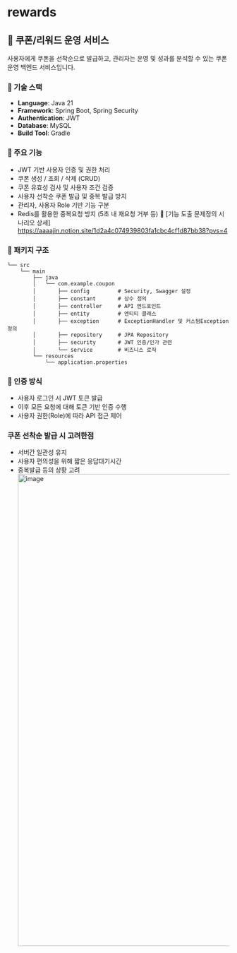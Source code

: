 # rewards
## 🎁 쿠폰/리워드 운영 서비스
사용자에게 쿠폰을 선착순으로 발급하고, 관리자는 운영 및 성과를 분석할 수 있는 쿠폰 운영 백엔드 서비스입니다.

### 📌 기술 스택
- **Language**: Java 21  
- **Framework**: Spring Boot, Spring Security  
- **Authentication**: JWT  
- **Database**: MySQL  
- **Build Tool**: Gradle  

### 🎯 주요 기능
- JWT 기반 사용자 인증 및 권한 처리
- 쿠폰 생성 / 조회 / 삭제 (CRUD)
- 쿠폰 유효성 검사 및 사용자 조건 검증
- 사용자 선착순 쿠폰 발급 및 중복 발급 방지
- 관리자, 사용자 Role 기반 기능 구분
- Redis를 활용한 중복요청 방지 (5초 내 재요청 거부 등)
🔎 [기능 도출 문제정의 시나리오 상세] https://aaaajin.notion.site/1d2a4c074939803fa1cbc4cf1d87bb38?pvs=4

### 📂 패키지 구조
```
└── src
    └── main
        ├── java
        │   └── com.example.coupon
        │       ├── config         # Security, Swagger 설정
        │       ├── constant       # 상수 정의
        │       ├── controller     # API 엔드포인트
        │       ├── entity         # 엔티티 클래스
        │       ├── exception      # ExceptionHandler 및 커스텀Exception 정의
        │       ├── repository     # JPA Repository
        │       ├── security       # JWT 인증/인가 관련
        │       └── service        # 비즈니스 로직
        └── resources
            └── application.properties
```

### 🔐 인증 방식
- 사용자 로그인 시 JWT 토큰 발급
- 이후 모든 요청에 대해 토큰 기반 인증 수행
- 사용자 권한(Role)에 따라 API 접근 제어

### 쿠폰 선착순 발급 시 고려한점
- 서버간 일관성 유지
- 사용자 편의성을 위해 짧은 응답대기시간
- 중복발급 등의 상황 고려
  <img width="1069" alt="image" src="https://github.com/user-attachments/assets/df2f6d47-cbbe-4b5b-a92b-e25287229d47" />
